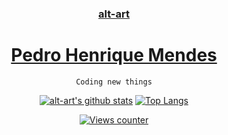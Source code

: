<div align="center">
  <h3><a href="https://www.linkedin.com/in/altart/">alt-art</a></h3>
  <h1><a href="https://www.linkedin.com/in/altart/">Pedro Henrique Mendes</a></h1>
  
  ```
  Coding new things
  ```
  
  [![alt-art's github stats](https://github-readme-stats.vercel.app/api?username=alt-art&count_private=true&show_icons=true&theme=dracula&line_height=20&disable_animations=true)](https://github.com/alt-art)
[![Top Langs](https://github-readme-stats.vercel.app/api/top-langs/?username=alt-art&theme=dracula&layout=compact&disable_animations=true)](https://github.com/alt-art)

[![Views counter](https://github-counter.herokuapp.com/count/bob)](https://github.com/alt-art/github-counter)
</div>

